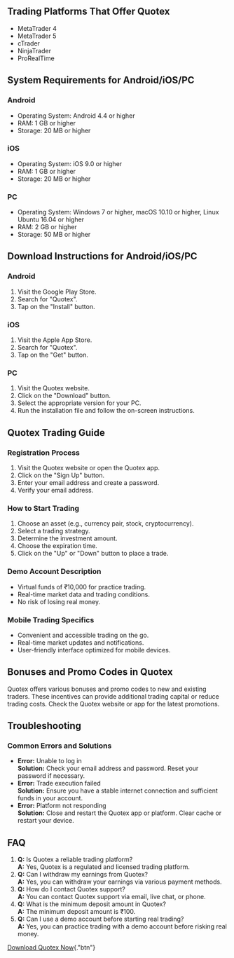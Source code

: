 ## Trading Platforms That Offer Quotex

-   MetaTrader 4
-   MetaTrader 5
-   cTrader
-   NinjaTrader
-   ProRealTime

## System Requirements for Android/iOS/PC

### Android

-   Operating System: Android 4.4 or higher
-   RAM: 1 GB or higher
-   Storage: 20 MB or higher

### iOS

-   Operating System: iOS 9.0 or higher
-   RAM: 1 GB or higher
-   Storage: 20 MB or higher

### PC

-   Operating System: Windows 7 or higher, macOS 10.10 or higher, Linux
    Ubuntu 16.04 or higher
-   RAM: 2 GB or higher
-   Storage: 50 MB or higher

## Download Instructions for Android/iOS/PC

### Android

1.  Visit the Google Play Store.
2.  Search for "Quotex".
3.  Tap on the "Install" button.

### iOS

1.  Visit the Apple App Store.
2.  Search for "Quotex".
3.  Tap on the "Get" button.

### PC

1.  Visit the Quotex website.
2.  Click on the "Download" button.
3.  Select the appropriate version for your PC.
4.  Run the installation file and follow the on-screen instructions.

## Quotex Trading Guide

### Registration Process

1.  Visit the Quotex website or open the Quotex app.
2.  Click on the "Sign Up" button.
3.  Enter your email address and create a password.
4.  Verify your email address.

### How to Start Trading

1.  Choose an asset (e.g., currency pair, stock, cryptocurrency).
2.  Select a trading strategy.
3.  Determine the investment amount.
4.  Choose the expiration time.
5.  Click on the "Up" or "Down" button to place a trade.

### Demo Account Description

-   Virtual funds of ₹10,000 for practice trading.
-   Real-time market data and trading conditions.
-   No risk of losing real money.

### Mobile Trading Specifics

-   Convenient and accessible trading on the go.
-   Real-time market updates and notifications.
-   User-friendly interface optimized for mobile devices.

## Bonuses and Promo Codes in Quotex

Quotex offers various bonuses and promo codes to new and existing
traders. These incentives can provide additional trading capital or
reduce trading costs. Check the Quotex website or app for the latest
promotions.

## Troubleshooting

### Common Errors and Solutions

-   **Error:** Unable to log in\
    **Solution:** Check your email address and password. Reset your
    password if necessary.
-   **Error:** Trade execution failed\
    **Solution:** Ensure you have a stable internet connection and
    sufficient funds in your account.
-   **Error:** Platform not responding\
    **Solution:** Close and restart the Quotex app or platform. Clear
    cache or restart your device.

## FAQ

1.  **Q:** Is Quotex a reliable trading platform?\
    **A:** Yes, Quotex is a regulated and licensed trading platform.
2.  **Q:** Can I withdraw my earnings from Quotex?\
    **A:** Yes, you can withdraw your earnings via various payment
    methods.
3.  **Q:** How do I contact Quotex support?\
    **A:** You can contact Quotex support via email, live chat, or
    phone.
4.  **Q:** What is the minimum deposit amount in Quotex?\
    **A:** The minimum deposit amount is ₹100.
5.  **Q:** Can I use a demo account before starting real trading?\
    **A:** Yes, you can practice trading with a demo account before
    risking real money.

[Download Quotex
Now](\%22https://traff.sbs/quotexonelink\%22){."btn"}

